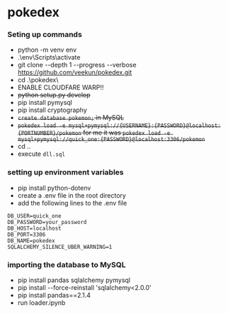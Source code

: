 # pokedex
### Seting up commands
- python -m venv env
- .\env\Scripts\activate
- git clone --depth 1 --progress --verbose https://github.com/veekun/pokedex.git
- cd .\pokedex\
- ENABLE CLOUDFARE WARP!!
- ~~python setup.py develop~~
- pip install pymysql
- pip install cryptography
- ~~`create database pokemon;` in MySQL~~
- ~~`pokedex load -e mysql+pymysql://{USERNAME}:{PASSWORD}@localhost:{PORTNUMBER}/pokemon` for me it was `pokedex load -e mysql+pymysql://quick_one:{PASSWORD}@localhost:3306/pokemon`~~
- cd ..
- execute `dll.sql`

### setting up environment variables
- pip install python-dotenv
- create a .env file in the root directory
- add the following lines to the .env file
```
DB_USER=quick_one
DB_PASSWORD=your_password
DB_HOST=localhost
DB_PORT=3306
DB_NAME=pokedex
SQLALCHEMY_SILENCE_UBER_WARNING=1
```

### importing the database to MySQL
- pip install pandas sqlalchemy pymysql
- pip install --force-reinstall 'sqlalchemy<2.0.0'
- pip install pandas==2.1.4
- run loader.ipynb